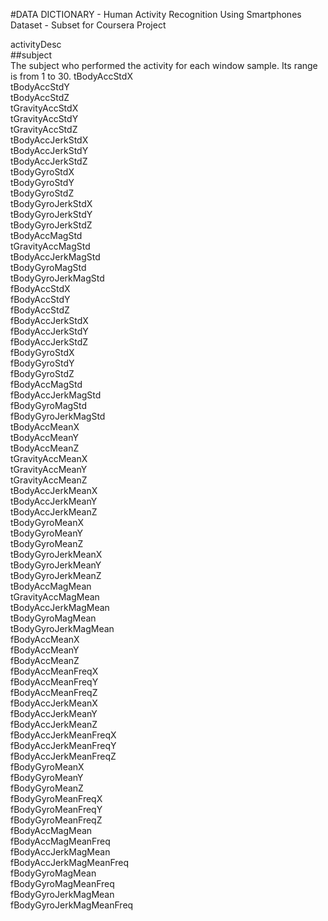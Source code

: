  #DATA DICTIONARY - Human Activity Recognition Using Smartphones Dataset - Subset for Coursera Project
 
activityDesc             
##subject  
	The subject who performed the activity for each window sample. Its range is from 1 to 30.
tBodyAccStdX             
tBodyAccStdY            
tBodyAccStdZ             
tGravityAccStdX          
tGravityAccStdY          
tGravityAccStdZ         
tBodyAccJerkStdX         
tBodyAccJerkStdY         
tBodyAccJerkStdZ         
tBodyGyroStdX           
tBodyGyroStdY            
tBodyGyroStdZ           
tBodyGyroJerkStdX        
tBodyGyroJerkStdY       
tBodyGyroJerkStdZ        
tBodyAccMagStd           
tGravityAccMagStd        
tBodyAccJerkMagStd      
tBodyGyroMagStd          
tBodyGyroJerkMagStd      
fBodyAccStdX             
fBodyAccStdY            
fBodyAccStdZ             
fBodyAccJerkStdX         
fBodyAccJerkStdY         
fBodyAccJerkStdZ        
fBodyGyroStdX            
fBodyGyroStdY            
fBodyGyroStdZ            
fBodyAccMagStd          
fBodyAccJerkMagStd       
fBodyGyroMagStd          
fBodyGyroJerkMagStd      
tBodyAccMeanX           
tBodyAccMeanY            
tBodyAccMeanZ            
tGravityAccMeanX         
tGravityAccMeanY        
tGravityAccMeanZ         
tBodyAccJerkMeanX        
tBodyAccJerkMeanY        
tBodyAccJerkMeanZ       
tBodyGyroMeanX           
tBodyGyroMeanY           
tBodyGyroMeanZ           
tBodyGyroJerkMeanX      
tBodyGyroJerkMeanY       
tBodyGyroJerkMeanZ       
tBodyAccMagMean          
tGravityAccMagMean      
tBodyAccJerkMagMean      
tBodyGyroMagMean         
tBodyGyroJerkMagMean     
fBodyAccMeanX           
fBodyAccMeanY            
fBodyAccMeanZ            
fBodyAccMeanFreqX        
fBodyAccMeanFreqY       
fBodyAccMeanFreqZ        
fBodyAccJerkMeanX        
fBodyAccJerkMeanY        
fBodyAccJerkMeanZ       
fBodyAccJerkMeanFreqX    
fBodyAccJerkMeanFreqY    
fBodyAccJerkMeanFreqZ    
fBodyGyroMeanX          
fBodyGyroMeanY           
fBodyGyroMeanZ           
fBodyGyroMeanFreqX       
fBodyGyroMeanFreqY      
fBodyGyroMeanFreqZ       
fBodyAccMagMean          
fBodyAccMagMeanFreq      
fBodyAccJerkMagMean     
fBodyAccJerkMagMeanFreq  
fBodyGyroMagMean         
fBodyGyroMagMeanFreq     
fBodyGyroJerkMagMean    
fBodyGyroJerkMagMeanFreq
